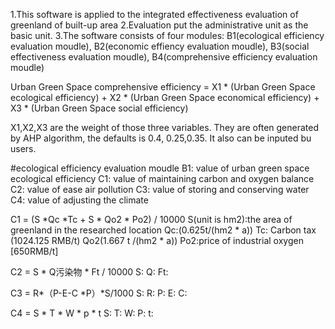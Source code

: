 1.This software is applied to the integrated effectiveness evaluation of greenland of built-up area
2.Evaluation put the administrative unit as the basic unit.
3.The software consists of four modules: B1(ecological efficiency evaluation moudle), B2(economic effiency evaluation moudle), B3(social effectiveness evaluation moudle), B4(comprehensive efficiency evaluation moudle)

Urban Green Space comprehensive efficiency = X1 * (Urban Green Space ecological efficiency) + X2 * (Urban Green Space economical efficiency) + X3 * (Urban Green Space social efficiency)

X1,X2,X3 are the weight of those three variables. They are often generated by AHP algorithm, the defaults is 0.4, 0.25,0.35. It also can be inputed bu users.

#ecological efficiency evaluation moudle
B1: value of urban green space ecological efficiency
C1: value of maintaining carbon and oxygen balance
C2: value of ease air pollution
C3: value of storing and conserving water
C4: value of adjusting the climate

C1 = (S  \*Qc \*Tc + S \* Qo2 \* Po2) / 10000
S(unit is hm2):the area of greenland in the researched location
Qc:(0.625t/(hm2 \* a))
Tc: Carbon tax (1024.125 RMB/t)
Qo2(1.667 t /(hm2 \* a))
Po2:price of industrial oxygen [650RMB/t]

C2 = S \* Q污染物 \* Ft / 10000
S:
Q:
Ft:

C3 = R\*（P-E-C \*P）\*S/1000
S:
R:
P:
E:
C:

C4 = S \* T \* W \* p \* t
S:
T:
W:
P:
t:


